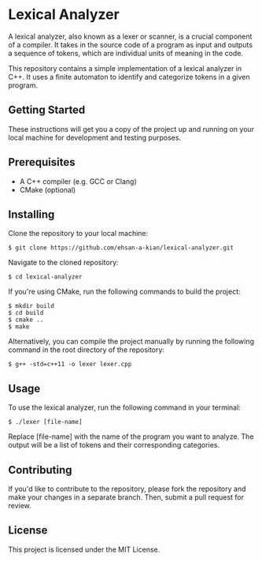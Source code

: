 # Lexical Analyzer
A lexical analyzer, also known as a lexer or scanner, is a crucial component of a compiler. It takes in the source code of a program as input and outputs a sequence of tokens, which are individual units of meaning in the code.

This repository contains a simple implementation of a lexical analyzer in C++. It uses a finite automaton to identify and categorize tokens in a given program.

## Getting Started
These instructions will get you a copy of the project up and running on your local machine for development and testing purposes.

## Prerequisites
 - A C++ compiler (e.g. GCC or Clang)
 - CMake (optional)

## Installing

Clone the repository to your local machine:

```
$ git clone https://github.com/ehsan-a-kian/lexical-analyzer.git
```

Navigate to the cloned repository:

```
$ cd lexical-analyzer
```

If you're using CMake, run the following commands to build the project:

```
$ mkdir build
$ cd build
$ cmake ..
$ make
```

Alternatively, you can compile the project manually by running the following command in the root directory of the repository:
```
$ g++ -std=c++11 -o lexer lexer.cpp
```

## Usage

To use the lexical analyzer, run the following command in your terminal:

```
$ ./lexer [file-name]
```

Replace [file-name] with the name of the program you want to analyze. The output will be a list of tokens and their corresponding categories.

## Contributing
If you'd like to contribute to the repository, please fork the repository and make your changes in a separate branch. Then, submit a pull request for review.

## License
This project is licensed under the MIT License.
